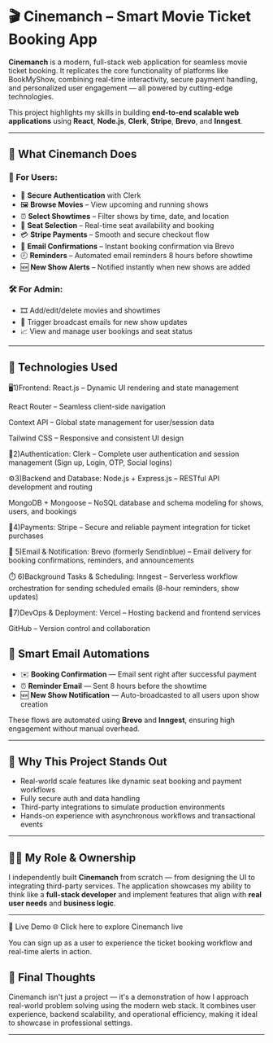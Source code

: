 
# 🎬 Cinemanch – Smart Movie Ticket Booking App

**Cinemanch** is a modern, full-stack web application for seamless movie ticket booking. It replicates the core functionality of platforms like BookMyShow, combining real-time interactivity, secure payment handling, and personalized user engagement — all powered by cutting-edge technologies.

This project highlights my skills in building **end-to-end scalable web applications** using **React**, **Node.js**, **Clerk**, **Stripe**, **Brevo**, and **Inngest**.

---

## 🚀 What Cinemanch Does

### 👤 For Users:
- 🔐 **Secure Authentication** with Clerk
- 🖼️ **Browse Movies** – View upcoming and running shows
- ⏰ **Select Showtimes** – Filter shows by time, date, and location
- 💺 **Seat Selection** – Real-time seat availability and booking
- 💳 **Stripe Payments** – Smooth and secure checkout flow
- 📧 **Email Confirmations** – Instant booking confirmation via Brevo
- 🕗 **Reminders** – Automated email reminders 8 hours before showtime
- 🆕 **New Show Alerts** – Notified instantly when new shows are added

### 🛠️ For Admin:
- 🎞️ Add/edit/delete movies and showtimes
- 📢 Trigger broadcast emails for new show updates
- 📈 View and manage user bookings and seat status

---

## 🧠 Technologies Used


🖥️1)Frontend:
  React.js – Dynamic UI rendering and state management

  React Router – Seamless client-side navigation
  
  Context API – Global state management for user/session data
  
  Tailwind CSS – Responsive and consistent UI design

🔐2)Authentication:
  Clerk – Complete user authentication and session management (Sign up, Login, OTP, Social logins)

⚙️3)Backend and Database:
  Node.js + Express.js – RESTful API development and routing
  
  MongoDB + Mongoose – NoSQL database and schema modeling for shows, users, and bookings

💸4)Payments:
  Stripe – Secure and reliable payment integration for ticket purchases

📧 5)Email & Notification:
    Brevo (formerly Sendinblue) – Email delivery for booking confirmations, reminders, and announcements

⏱️ 6)Background Tasks & Scheduling:
    Inngest – Serverless workflow orchestration for sending scheduled emails (8-hour reminders, show updates)

🚀7)DevOps & Deployment:
    Vercel – Hosting backend and frontend services

  GitHub – Version control and collaboration



## 📩 Smart Email Automations

- ✉️ **Booking Confirmation** — Email sent right after successful payment  
- ⏰ **Reminder Email** — Sent 8 hours before the showtime  
- 🆕 **New Show Notification** — Auto-broadcasted to all users upon show creation  

These flows are automated using **Brevo** and **Inngest**, ensuring high engagement without manual overhead.

---

## 💼 Why This Project Stands Out

- Real-world scale features like dynamic seat booking and payment workflows
- Fully secure auth and data handling
- Third-party integrations to simulate production environments
- Hands-on experience with asynchronous workflows and transactional events

---

## 👨‍💻 My Role & Ownership

I independently built **Cinemanch** from scratch — from designing the UI to integrating third-party services. The application showcases my ability to think like a **full-stack developer** and implement features that align with **real user needs** and **business logic**.

---


🔗 Live Demo
🌐 Click here to explore Cinemanch live

You can sign up as a user to experience the ticket booking workflow and real-time alerts in action.

## 📎 Final Thoughts

Cinemanch isn't just a project — it's a demonstration of how I approach real-world problem solving using the modern web stack. It combines user experience, backend scalability, and operational efficiency, making it ideal to showcase in professional settings.

---
